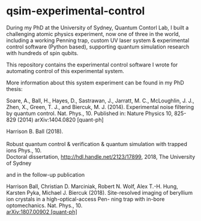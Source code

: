 # qsim-experimental-control
During my PhD at the University of Sydney, Quantum Contorl Lab, I built a challenging atomic physics experiment, now one of three in the world, including a working Penning trap, custom UV laser system & experimental control software (Python based), supporting quantum simulation research with hundreds of spin qubits. 

This repository contains the experimental control software I wrote for automating control of this experimental system. 

More information about this system experiment can be found in my PhD thesis: 

Soare, A., Ball, H., Hayes, D., Sastrawan, J., Jarratt, M. C., McLoughlin, J. J., Zhen, X., Green, T. J., and Biercuk, M. J. (2014). Experimental noise filtering by quantum control. Nat. Phys., 10. 
Published in: Nature Physics 10, 825-829 (2014) 
arXiv:1404.0820 [quant-ph]


Harrison B. Ball (2018).   
<br />
Robust quantum control & verification & quantum simulation with trapped ions
Phys., 10.
<br />
Doctoral dissertation, http://hdl.handle.net/2123/17899, 2018, The University of Sydney

and in the follow-up publication

Harrison Ball, Christian D. Marciniak, Robert N. Wolf, Alex T.-H. Hung, Karsten Pyka, Michael J. Biercuk (2018).   Site-resolved imaging of beryllium ion crystals in a high-optical-access Pen- ning trap with in-bore optomechanics. Nat. Phys., 10.
<br />
[arXiv:1807.00902 [quant-ph]](https://arxiv.org/abs/1807.00902)
